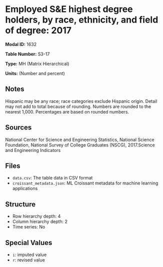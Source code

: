 # Employed S&E highest degree holders, by race, ethnicity, and field of degree: 2017

**Modal ID:** 1632

**Table Number:** S3-17

**Type:** MH (Matrix Hierarchical)

**Units:** (Number and percent)

## Notes

Hispanic may be any race; race categories exclude Hispanic origin. Detail may not add to total because of rounding. Numbers are rounded to the nearest 1,000. Percentages are based on rounded numbers.

## Sources

National Center for Science and Engineering Statistics, National Science Foundation, National Survey of College Graduates (NSCG), 2017.Science and Engineering Indicators

## Files

- `data.csv`: The table data in CSV format
- `croissant_metadata.json`: ML Croissant metadata for machine learning applications

## Structure

- Row hierarchy depth: 4
- Column hierarchy depth: 2
- Time series: No

## Special Values

- `i`: imputed value
- `r`: revised value

